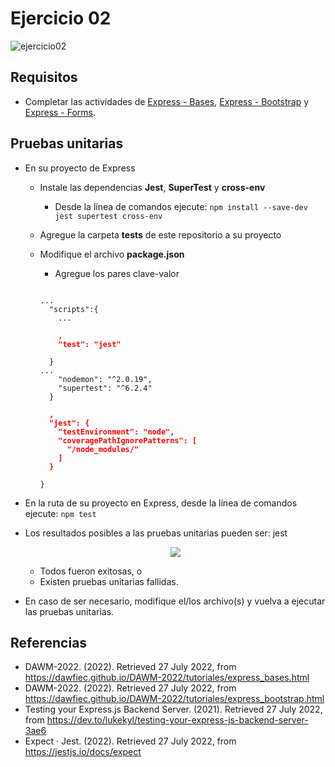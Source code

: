# Ejercicio 02

![ejercicio02](imagenes/ejercicio02.png)


## Requisitos

* Completar las actividades de [Express - Bases](https://dawfiec.github.io/DAWM-2022/tutoriales/express_bases.html), [Express - Bootstrap](https://dawfiec.github.io/DAWM-2022/tutoriales/express_bootstrap.html) y [Express - Forms](https://dawfiec.github.io/DAWM-2022/tutoriales/express_forms.html).

## Pruebas unitarias

* En su proyecto de Express 
  + Instale las dependencias **Jest**, **SuperTest** y **cross-env**
    - Desde la línea de comandos ejecute: `npm install --save-dev jest supertest cross-env`
  + Agregue la carpeta **tests** de este repositorio a su proyecto 
  + Modifique el archivo **package.json**
    - Agregue los pares clave-valor

    <pre><code>
    ...
      "scripts":{
        ...
        <b style="color:red">
        ,
        "test": "jest"
        </b>
      }
    ...
        "nodemon": "^2.0.19",
        "supertest": "^6.2.4"
      }
      <b style="color:red">
      ,
      "jest": {
        "testEnvironment": "node",
        "coveragePathIgnorePatterns": [
          "/node_modules/"
        ]
      }
      </b>
    }
    </code></pre> 

* En la ruta de su proyecto en Express, desde la línea de comandos ejecute: `npm test`
* Los resultados posibles a las pruebas unitarias pueden ser: jest
  
  <p align="center">
    <img src="imagenes/jest.png">
  </p>

  + Todos fueron exitosas, o
  + Existen pruebas unitarias fallidas.
* En caso de ser necesario, modifique el/los archivo(s) y vuelva a ejecutar las pruebas unitarias.

## Referencias 

* DAWM-2022. (2022). Retrieved 27 July 2022, from https://dawfiec.github.io/DAWM-2022/tutoriales/express_bases.html
* DAWM-2022. (2022). Retrieved 27 July 2022, from https://dawfiec.github.io/DAWM-2022/tutoriales/express_bootstrap.html
* Testing your Express.js Backend Server. (2021). Retrieved 27 July 2022, from https://dev.to/lukekyl/testing-your-express-js-backend-server-3ae6
* Expect · Jest. (2022). Retrieved 27 July 2022, from https://jestjs.io/docs/expect
